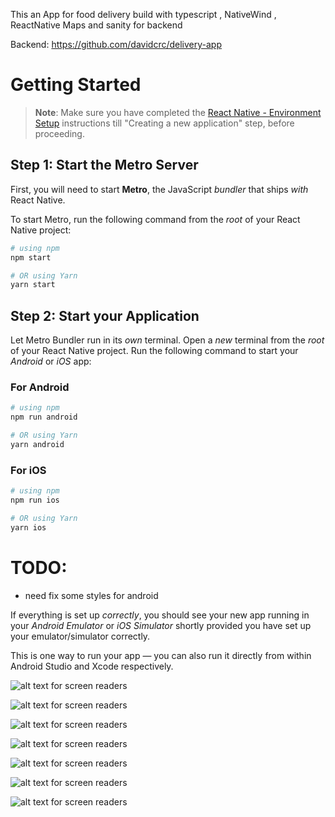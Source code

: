 This an App for food delivery build with typescript , NativeWind , ReactNative Maps
and sanity for backend

Backend: https://github.com/davidcrc/delivery-app

# Getting Started

> **Note**: Make sure you have completed the [React Native - Environment Setup](https://reactnative.dev/docs/environment-setup) instructions till "Creating a new application" step, before proceeding.

## Step 1: Start the Metro Server

First, you will need to start **Metro**, the JavaScript _bundler_ that ships _with_ React Native.

To start Metro, run the following command from the _root_ of your React Native project:

```bash
# using npm
npm start

# OR using Yarn
yarn start
```

## Step 2: Start your Application

Let Metro Bundler run in its _own_ terminal. Open a _new_ terminal from the _root_ of your React Native project. Run the following command to start your _Android_ or _iOS_ app:

### For Android

```bash
# using npm
npm run android

# OR using Yarn
yarn android
```

### For iOS

```bash
# using npm
npm run ios

# OR using Yarn
yarn ios
```

# TODO:

- need fix some styles for android

If everything is set up _correctly_, you should see your new app running in your _Android Emulator_ or _iOS Simulator_ shortly provided you have set up your emulator/simulator correctly.

This is one way to run your app — you can also run it directly from within Android Studio and Xcode respectively.

![alt text for screen readers](/resources/Screenshot_2023-10-17_1.png 'Screen1')

![alt text for screen readers](/resources/Screenshot_2023-10-17_2.png 'Screen1')

![alt text for screen readers](/resources/Screenshot_2023-10-17_3.png 'Screen1')

![alt text for screen readers](/resources/Screenshot_2023-10-17_4.png 'Screen1')

![alt text for screen readers](/resources/Screenshot_2023-10-17_5.png 'Screen1')

![alt text for screen readers](/resources/Screenshot_2023-10-17_6.png 'Screen1')

![alt text for screen readers](/resources/Screenshot_2023-10-17_7.png 'Screen1')
